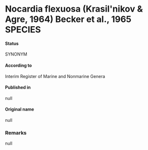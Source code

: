 # Nocardia flexuosa (Krasil'nikov & Agre, 1964) Becker et al., 1965 SPECIES

#### Status
SYNONYM

#### According to
Interim Register of Marine and Nonmarine Genera

#### Published in
null

#### Original name
null

### Remarks
null